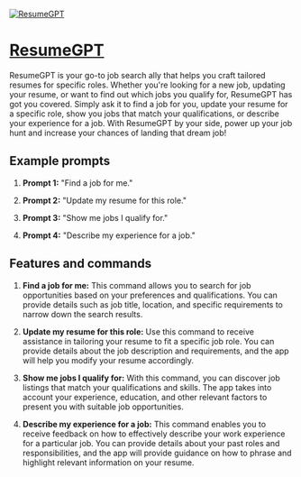 [![ResumeGPT](https://files.oaiusercontent.com/file-lp08ZdwMqglXfZsv10S57wdj?se=2123-10-16T19%3A55%3A13Z&sp=r&sv=2021-08-06&sr=b&rscc=max-age%3D31536000%2C%20immutable&rscd=attachment%3B%20filename%3Dprofile-pic.png&sig=nUyPHro5qsR2/v5lDMn33uG12ku8Vy9HnS5VxEgE4UQ%3D)](https://chat.openai.com/g/g-lA2yevlyk-resumegpt)

# [ResumeGPT](https://chat.openai.com/g/g-lA2yevlyk-resumegpt)

ResumeGPT is your go-to job search ally that helps you craft tailored resumes for specific roles. Whether you're looking for a new job, updating your resume, or want to find out which jobs you qualify for, ResumeGPT has got you covered. Simply ask it to find a job for you, update your resume for a specific role, show you jobs that match your qualifications, or describe your experience for a job. With ResumeGPT by your side, power up your job hunt and increase your chances of landing that dream job!

## Example prompts

1. **Prompt 1:** "Find a job for me."

2. **Prompt 2:** "Update my resume for this role."

3. **Prompt 3:** "Show me jobs I qualify for."

4. **Prompt 4:** "Describe my experience for a job."

## Features and commands

1. **Find a job for me:** This command allows you to search for job opportunities based on your preferences and qualifications. You can provide details such as job title, location, and specific requirements to narrow down the search results.

2. **Update my resume for this role:** Use this command to receive assistance in tailoring your resume to fit a specific job role. You can provide details about the job description and requirements, and the app will help you modify your resume accordingly.

3. **Show me jobs I qualify for:** With this command, you can discover job listings that match your qualifications and skills. The app takes into account your experience, education, and other relevant factors to present you with suitable job opportunities.

4. **Describe my experience for a job:** This command enables you to receive feedback on how to effectively describe your work experience for a particular job. You can provide details about your past roles and responsibilities, and the app will provide guidance on how to phrase and highlight relevant information on your resume.